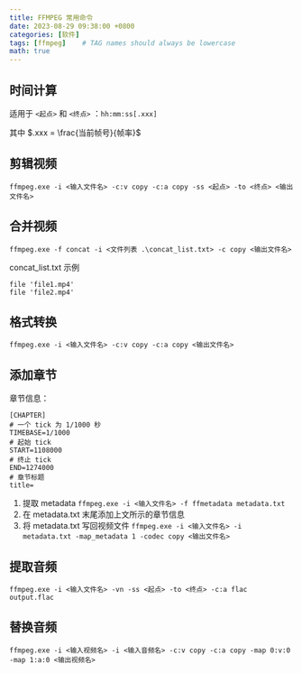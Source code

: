 ```yaml
---
title: FFMPEG 常用命令
date: 2023-08-29 09:38:00 +0800
categories: [软件]
tags: [ffmpeg]    # TAG names should always be lowercase
math: true
---
```


## 时间计算

适用于 `<起点>` 和 `<终点>` ：`hh:mm:ss[.xxx]`

其中 $.xxx = \frac{当前帧号}{帧率}$

## 剪辑视频

`ffmpeg.exe -i <输入文件名> -c:v copy -c:a copy -ss <起点> -to <终点> <输出文件名>`

## 合并视频

`ffmpeg.exe -f concat -i <文件列表 .\concat_list.txt> -c copy <输出文件名>`

concat_list.txt 示例

```text
file 'file1.mp4'
file 'file2.mp4'
```

## 格式转换

`ffmpeg.exe -i <输入文件名> -c:v copy -c:a copy <输出文件名>`

## 添加章节

章节信息：

```text
[CHAPTER]
# 一个 tick 为 1/1000 秒
TIMEBASE=1/1000
# 起始 tick
START=1108000
# 终止 tick
END=1274000
# 章节标题
title=
```

1. 提取 metadata `ffmpeg.exe -i <输入文件名> -f ffmetadata metadata.txt`
2. 在 metadata.txt 末尾添加上文所示的章节信息
3. 将 metadata.txt 写回视频文件 `ffmpeg.exe -i <输入文件名> -i metadata.txt -map_metadata 1 -codec copy <输出文件名>`

## 提取音频

`ffmpeg.exe -i <输入文件名> -vn -ss <起点> -to <终点> -c:a flac output.flac`

## 替换音频

`ffmpeg.exe -i <输入视频名> -i <输入音频名> -c:v copy -c:a copy -map 0:v:0 -map 1:a:0 <输出视频名>`
